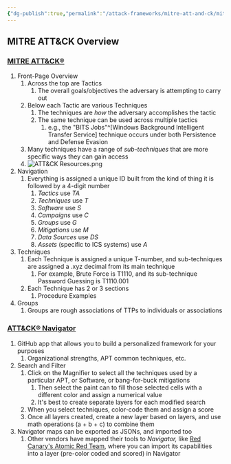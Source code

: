 ```yaml
---
{"dg-publish":true,"permalink":"/attack-frameworks/mitre-att-and-ck/mitre-att-and-ck/"}
---
```


## MITRE ATT&CK Overview

### [MITRE ATT&CK®](https://attack.mitre.org/)

1. Front-Page Overview
	1. Across the top are Tactics
		1. The overall goals/objectives the adversary is attempting to carry out
	2. Below each Tactic are various Techniques
		1. The techniques are *how* the adversary accomplishes the tactic
		2. The same technique can be used across multiple tactics
			1. e.g., the "BITS Jobs"^[Windows Background Intelligent Transfer Service] technique occurs under both Persistence and Defense Evasion  
	3. Many techniques have a range of *sub-techniques* that are more specific ways they can gain access
	4. ![ATT&CK Resources.png](/img/user/Attachments/ATT&CK%20Resources.png)
2. Navigation
	1. Everything is assigned a unique ID built from the kind of thing it is followed by a 4-digit number
		1. *Tactics* use *TA*
		2. *Techniques* use *T*
		3. *Software* use *S*
		4. *Campaigns* use *C*
		5. *Groups* use *G*
		6. *Mitigations* use *M*
		7. *Data Sources* use *DS*
		8. *Assets* (specific to ICS systems) use *A*
3. Techniques
	1. Each Technique is assigned a unique T-number, and sub-techniques are assigned a .xyz decimal from its main technique
		1. For example, Brute Force is T1110, and its sub-technique Password Guessing is T1110.001
	2. Each Technique has 2 or 3 sections
		1. Procedure Examples
4. Groups
	1. Groups are rough associations of TTPs to individuals or associations

### [ATT&CK® Navigator](https://mitre-attack.github.io/attack-navigator/)
1. GitHub app that allows you to build a personalized framework for your purposes
	1. Organizational strengths, APT common techniques, etc.
2. Search and Filter
	1. Click on the Magnifier to select all the techniques used by a particular APT, or Software, or bang-for-buck mitigations
		1. Then select the paint can to fill those selected cells with a different color and assign a numerical value
		2. It's best to create separate layers for each modified search
	2. When you select techniques, color-code them and assign a score
	3. Once all layers created, create a new layer based on layers, and use math operations (a + b + c) to combine them
3. Navigator maps can be exported as JSONs, and imported too
	1. Other vendors have mapped their tools to *Navigator,* like [Red Canary's Atomic Red Team](https://github.com/redcanaryco/atomic-red-team), where you can import its capabilities into a layer (pre-color coded and scored) in Navigator